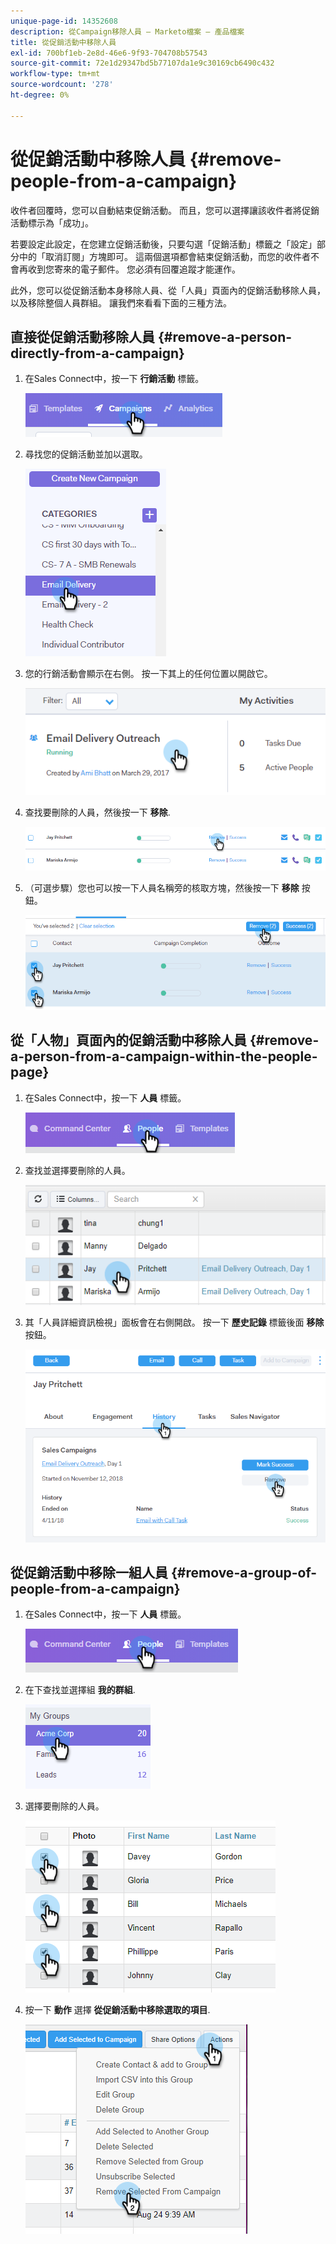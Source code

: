 ```yaml
---
unique-page-id: 14352608
description: 從Campaign移除人員 — Marketo檔案 — 產品檔案
title: 從促銷活動中移除人員
exl-id: 700bf1eb-2e8d-46e6-9f93-704708b57543
source-git-commit: 72e1d29347bd5b77107da1e9c30169cb6490c432
workflow-type: tm+mt
source-wordcount: '278'
ht-degree: 0%

---
```


# 從促銷活動中移除人員 {#remove-people-from-a-campaign}

收件者回覆時，您可以自動結束促銷活動。 而且，您可以選擇讓該收件者將促銷活動標示為「成功」。

若要設定此設定，在您建立促銷活動後，只要勾選「促銷活動」標籤之「設定」部分中的「取消訂閱」方塊即可。 這兩個選項都會結束促銷活動，而您的收件者不會再收到您寄來的電子郵件。 您必須有回覆追蹤才能運作。

此外，您可以從促銷活動本身移除人員、從「人員」頁面內的促銷活動移除人員，以及移除整個人員群組。 讓我們來看看下面的三種方法。

## 直接從促銷活動移除人員 {#remove-a-person-directly-from-a-campaign}

1. 在Sales Connect中，按一下 **行銷活動** 標籤。

   ![](assets/one.png)

1. 尋找您的促銷活動並加以選取。

   ![](assets/two.png)

1. 您的行銷活動會顯示在右側。 按一下其上的任何位置以開啟它。

   ![](assets/three.png)

1. 查找要刪除的人員，然後按一下 **移除**.

   ![](assets/four.png)

1. （可選步驟）您也可以按一下人員名稱旁的核取方塊，然後按一下 **移除** 按鈕。

   ![](assets/five.png)

## 從「人物」頁面內的促銷活動中移除人員 {#remove-a-person-from-a-campaign-within-the-people-page}

1. 在Sales Connect中，按一下 **人員** 標籤。

   ![](assets/one-a.png)

1. 查找並選擇要刪除的人員。

   ![](assets/two-a.png)

1. 其「人員詳細資訊檢視」面板會在右側開啟。 按一下 **歷史記錄** 標籤後面 **移除** 按鈕。

   ![](assets/three-a.png)

## 從促銷活動中移除一組人員 {#remove-a-group-of-people-from-a-campaign}

1. 在Sales Connect中，按一下 **人員** 標籤。

   ![](assets/one-b.png)

1. 在下查找並選擇組 **我的群組**.

   ![](assets/two-b.png)

1. 選擇要刪除的人員。

   ![](assets/three-b.png)

1. 按一下 **動作** 選擇 **從促銷活動中移除選取的項目**.

   ![](assets/four-b.png)
